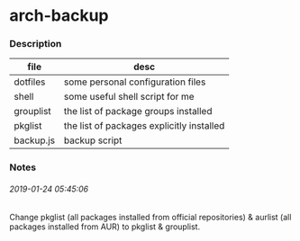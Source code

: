arch-backup
======

### Description

| file | desc |
|-|-|
|dotfiles|some personal configuration files|
|shell|some useful shell script for me|
|grouplist|the list of package groups installed|
|pkglist|the list of packages explicitly installed|
|backup.js|backup script|

### Notes

###### 2019-01-24 05:45:06

Change pkglist (all packages installed from official repositories) & aurlist (all packages installed from AUR) to pkglist & grouplist.
